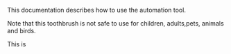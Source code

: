 This documentation describes how to use the automation tool.


Note that this toothbrush is not safe to use for children,
adults,pets, animals and birds.

This is
